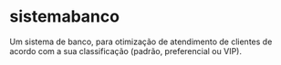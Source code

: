 # sistemabanco
Um sistema de banco, para otimização de atendimento de clientes de acordo com a sua classificação (padrão, preferencial ou VIP).
